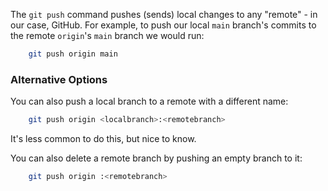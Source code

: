 <p>The <code>git push</code> command pushes (sends) local changes to any "remote" - in our case, GitHub. For example, to push our local <code>main</code> branch's commits to the remote <code>origin</code>'s <code>main</code> branch we would run:</p>

```bash
    git push origin main
```

### Alternative Options

You can also push a local branch to a remote with a different name:

```bash
    git push origin <localbranch>:<remotebranch>
```

It's less common to do this, but nice to know.

You can also delete a remote branch by pushing an empty branch to it:

```bash
    git push origin :<remotebranch>
```

